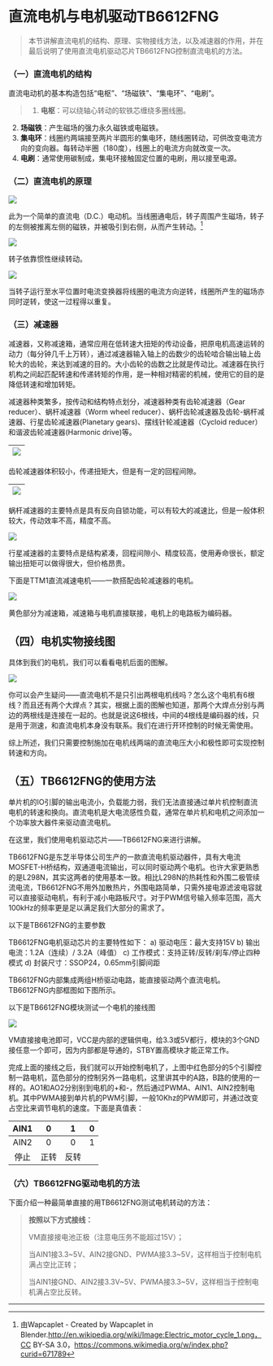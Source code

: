 # 直流电机与电机驱动TB6612FNG

> 本节讲解直流电机的结构、原理、实物接线方法，以及减速器的作用，并在最后说明了使用直流电机驱动芯片TB6612FNG控制直流电机的方法。

### （一）直流电机的结构

直流电动机的基本构造包括“电枢”、“场磁铁”、“集电环”、“电刷”。

> 1. **电枢**：可以绕轴心转动的软铁芯缠绕多圈线圈。
2. **场磁铁**：产生磁场的强力永久磁铁或电磁铁。
3. **集电环**：线圈约两端接至两片半圆形的集电环，随线圈转动，可供改变电流方向的变向器。每转动半圈（180度），线圈上的电流方向就改变一次。
4. **电刷**：通常使用碳制成，集电环接触固定位置的电刷，用以接至电源。

### （二）直流电机的原理

![](/img/Electric_motor_cycle_1.png)

此为一个简单的直流电（D.C.）电动机。当线圈通电后，转子周围产生磁场，转子的左侧被推离左侧的磁铁，并被吸引到右侧，从而产生转动。[^1]

![](/img/Electric_motor_cycle_2.png)

转子依靠惯性继续转动。

![](/img/Electric_motor_cycle_3.png)

当转子运行至水平位置时电流变换器将线圈的电流方向逆转，线圈所产生的磁场亦同时逆转，使这一过程得以重复。

### （三）减速器

减速器，又称减速箱，通常应用在低转速大扭矩的传动设备，把原电机高速运转的动力（每分钟几千上万转），通过减速器输入轴上的齿数少的齿轮啮合输出轴上齿轮大的齿轮，来达到减速的目的。大小齿轮的齿数之比就是传动比。减速器在执行机构之间起匹配转速和传递转矩的作用，是一种相对精密的机械，使用它的目的是降低转速和增加转矩。

减速器种类繁多，按传动和结构特点划分，减速器种类有齿轮减速器（Gear reducer）、蜗杆减速器（Worm wheel reducer）、蜗杆齿轮减速器及齿轮-蜗杆减速器、行星齿轮减速器(Planetary gears)、摆线针轮减速器（Cycloid reducer）和谐波齿轮减速器(Harmonic drive)等。

| ![](/img/motor1.png) |
| :--: |

齿轮减速器体积较小，传递扭矩大，但是有一定的回程间隙。

| ![](/img/motor2.png) |
| :--: |

蜗杆减速器的主要特点是具有反向自锁功能，可以有较大的减速比，但是一般体积较大，传动效率不高，精度不高。

![](/img/motor3.png)

行星减速器的主要特点是结构紧凑，回程间隙小、精度较高，使用寿命很长，额定输出扭矩可以做得很大，但价格昂贵。

下面是TTM1直流减速电机——一款搭配齿轮减速器的电机。

![](/img/TTM1-MOTOR.jpg)

黄色部分为减速箱，减速箱与电机直接联接，电机上的电路板为编码器。

## （四）电机实物接线图

具体到我们的电机，我们可以看看电机后面的图解。

<img src="/img/TTM1-MOTOR2.jpg" align="center">

你可以会产生疑问——直流电机不是只引出两根电机线吗？怎么这个电机有6根线？而且还有两个大焊点？其实，根据上面的图解也知道，那两个大焊点分别与两边的两根线是连接在一起的。也就是说这6根线，中间的4根线是编码器的线，只是用于测速，和直流电机本身没有联系。我们在进行开环控制的时候无需使用。

综上所述，我们只需要控制施加在电机线两端的直流电压大小和极性即可实现控制转速和方向。

## （五）TB6612FNG的使用方法

单片机的IO引脚的输出电流小，负载能力弱，我们无法直接通过单片机控制直流电机的转速和换向。直流电机是大电流感性负载，通常在单片机和电机之间添加一个功率放大器件来驱动直流电机。

在这里，我们使用电机驱动芯片——TB6612FNG来进行讲解。

TB6612FNG是东芝半导体公司生产的一款直流电机驱动器件，具有大电流MOSFET-H桥结构，双通道电流输出，可以同时驱动两个电机。也许大家更熟悉的是L298N，其实这两者的使用基本一致。相比L298N的热耗性和外围二极管续流电流，TB6612FNG不用外加散热片，外围电路简单，只需外接电源滤波电容就可以直接驱动电机，有利于减小电路板尺寸。对于PWM信号输入频率范围，高大100kHz的频率更是足以满足我们大部分的需求了。

以下是TB6612FNG的主要参数

TB6612FNG电机驱动芯片的主要特性如下：
a)	驱动电压：最大支持15V
b)	输出电流：1.2A（连续）/ 3.2A（峰值）
c)	工作模式：支持正转/反转/刹车/停止四种模式
d)	封装尺寸：SSOP24，0.65mm引脚间距

TB6612FNG内部集成两组H桥驱动电路，能直接驱动两个直流电机。TB6612FNG内部框图如下图所示。

以下是TB6612FNG模块测试一个电机的接线图

![](/img/TTM1-MOTOR3.jpg)

VM直接接电池即可，VCC是内部的逻辑供电，给3.3或5V都行，模块的3个GND接任意一个即可，因为内部都是导通的，STBY置高模块才能正常工作。

完成上面的接线之后，我们就可以开始控制电机了，上图中红色部分的5个引脚控制一路电机，蓝色部分的控制另外一路电机，这里讲其中的A路，B路的使用的一样的。AO1和AO2分别别到电机的+和-，然后通过PWMA、AIN1、AIN2控制电机。其中PWMA接到单片机的PWM引脚，一般10Khz的PWM即可，并通过改变占空比来调节电机的速度。下面是真值表：

AIN1|0|1|0|
:--:|:--:|:--:|:--:
AIN2|0|0|1
|停止|正转|反转

### （六）TB6612FNG驱动电机的方法

下面介绍一种最简单直接的用TB6612FNG测试电机转动的方法：

> **按照以下方式接线：**
> 
> VM直接接电池正极（注意电压务不能超过15V）；
> 
> 当AIN1接3.3~5V、AIN2接GND、PWMA接3.3~5V，这样相当于控制电机满占空比正转；
> 
> 当AIN1接GND、AIN2接3.3V~5V、PWMA接3.3~5V，这样相当于控制电机满占空比反转。

___

> [^1]: 由Wapcaplet - Created by Wapcaplet in Blender.http://en.wikipedia.org/wiki/Image:Electric_motor_cycle_1.png，CC BY-SA 3.0，https://commons.wikimedia.org/w/index.php?curid=671789